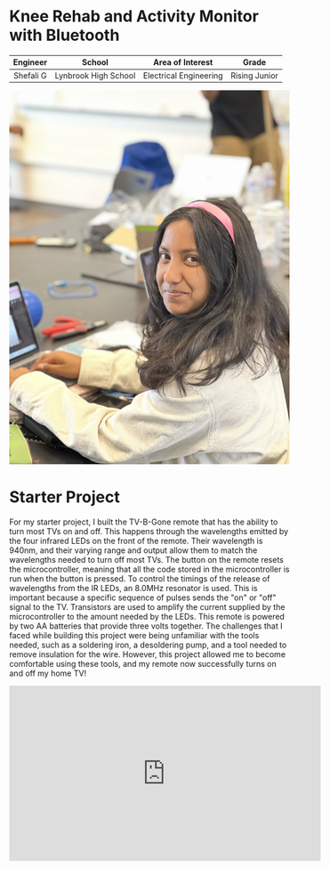 # Knee Rehab and Activity Monitor with Bluetooth
<!--Replace this text with a brief description (2-3 sentences) of your project. This description should draw the reader in and make them interested in what you've built. You can include what the biggest challenges, takeaways, and triumphs from completing the project were. As you complete your portfolio, remember your audience is less familiar than you are with all that your project entails!-->

| **Engineer** | **School** | **Area of Interest** | **Grade** |
|:--:|:--:|:--:|:--:|
| Shefali G | Lynbrook High School | Electrical Engineering | Rising Junior



![Headstone Image](Shefali-Headshot.png)
  
<!--Final Milestone
For your final milestone, explain the outcome of your project. Key details to include are:
- What you've accomplished since your previous milestone
- What your biggest challenges and triumphs were at BSE
- A summary of key topics you learned about
- What you hope to learn in the future after everything you've learned at BSE-->

<!--Don't forget to replace the text below with the embedding for your milestone video. Go to Youtube, click Share - Embed, and copy and paste the code to replace what's below.-->

<!--Second Milestone
For your second milestone, explain what you've worked on since your previous milestone. You can highlight:
- Technical details of what you've accomplished and how they contribute to the final goal
- What has been surprising about the project so far
- Previous challenges you faced that you overcame
- What needs to be completed before your final milestone-->

<!--Don't forget to replace the text below with the embedding for your milestone video. Go to Youtube, click Share - Embed, and copy and paste the code to replace what's below.-->

<!--First Milestone
For your first milestone, describe what your project is and how you plan to build it. You can include:
- An explanation about the different components of your project and how they will all integrate together
- Technical progress you've made so far
- Challenges you're facing and solving in your future milestones
- What your plan is to complete your project-->

<!--Don't forget to replace the text below with the embedding for your milestone video. Go to Youtube, click Share - Embed, and copy and paste the code to replace what's below.-->

# Starter Project
For my starter project, I built the TV-B-Gone remote that has the ability to turn most TVs on and off. This happens through the wavelengths emitted by the four infrared LEDs on the front of the remote. Their wavelength is 940nm, and their varying range and output allow them to match the wavelengths needed to turn off most TVs. The button on the remote resets the microcontroller, meaning that all the code stored in the microcontroller is run when the button is pressed. To control the timings of the release of wavelengths from the IR LEDs, an 8.0MHz resonator is used. This is important because a specific sequence of pulses sends the "on" or "off" signal to the TV. Transistors are used to amplify the current supplied by the microcontroller to the amount needed by the LEDs. This remote is powered by two AA batteries that provide three volts together. The challenges that I faced while building this project were being unfamiliar with the tools needed, such as a soldering iron, a desoldering pump, and a tool needed to remove insulation for the wire. However, this project allowed me to become comfortable using these tools, and my remote now successfully turns on and off my home TV!

<iframe width="560" height="315" src="https://www.youtube.com/embed/IEwls6huYKY" title="YouTube video player" frameborder="0" allow="accelerometer; autoplay; clipboard-write; encrypted-media; gyroscope; picture-in-picture; web-share" allowfullscreen></iframe>

<!--Schematics 
Here's where you'll put images of your schematics. [Tinkercad](https://www.tinkercad.com/blog/official-guide-to-tinkercad-circuits) and [Fritzing](https://fritzing.org/learning/) are both great resoruces to create professional schematic diagrams, though BSE recommends Tinkercad becuase it can be done easily and for free in the browser.-->

<!--Code
Here's where you'll put your code. The syntax below places it into a block of code. Follow the guide [here]([url](https://www.markdownguide.org/extended-syntax/)) to learn how to customize it to your project needs.-->

<!--```c++
void setup() {
  // put your setup code here, to run once:
  Serial.begin(9600);
  Serial.println("Hello World!");
}-->


<!--Bill of Materials
Here's where you'll list the parts in your project. To add more rows, just copy and paste the example rows below.
Don't forget to place the link of where to buy each component inside the quotation marks in the corresponding row after href =. Follow the guide [here]([url](https://www.markdownguide.org/extended-syntax/)) to learn how to customize this to your project needs.-->

<!--| **Part** | **Note** | **Price** | **Link** |
|:--:|:--:|:--:|:--:|
| Item Name | What the item is used for | $Price | <a href="https://www.amazon.com/Arduino-A000066-ARDUINO-UNO-R3/dp/B008GRTSV6/"> Link </a> |
|:--:|:--:|:--:|:--:|
| Item Name | What the item is used for | $Price | <a href="https://www.amazon.com/Arduino-A000066-ARDUINO-UNO-R3/dp/B008GRTSV6/"> Link </a> |
|:--:|:--:|:--:|:--:|
| Item Name | What the item is used for | $Price | <a href="https://www.amazon.com/Arduino-A000066-ARDUINO-UNO-R3/dp/B008GRTSV6/"> Link </a> |
|:--:|:--:|:--:|:--:|-->

<!--Other Resources/Examples
One of the best parts about Github is that you can view how other people set up their own work. Here are some past BSE portfolios that are awesome examples. You can view how they set up their portfolio, and you can view their index.md files to understand how they implemented different portfolio components.
- [Example 1](https://trashytuber.github.io/YimingJiaBlueStamp/)
- [Example 2](https://sviatil0.github.io/Sviatoslav_BSE/)
- [Example 3](https://arneshkumar.github.io/arneshbluestamp/)

To watch the BSE tutorial on how to create a portfolio, click here.-->
